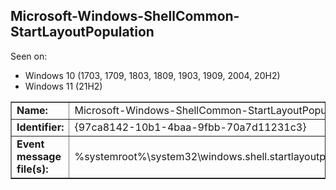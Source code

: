 ## Microsoft-Windows-ShellCommon-StartLayoutPopulation

Seen on:
* Windows 10 (1703, 1709, 1803, 1809, 1903, 1909, 2004, 20H2)
* Windows 11 (21H2)

<table border="1" class="docutils">
  <tbody>
    <tr>
      <td><b>Name:</b></td>
      <td>Microsoft-Windows-ShellCommon-StartLayoutPopulation</td>
    </tr>
    <tr>
      <td><b>Identifier:</b></td>
      <td>{97ca8142-10b1-4baa-9fbb-70a7d11231c3}</td>
    </tr>
    <tr>
      <td><b>Event message file(s):</b></td>
      <td>%systemroot%\system32\windows.shell.startlayoutpopulationevents.dll</td>
    </tr>
  </tbody>
</table>

&nbsp;

